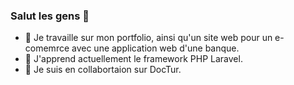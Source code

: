 ### Salut les gens 👋


- 🔭 Je travaille sur mon portfolio, ainsi qu'un site web pour un e-comemrce avec une application web d'une banque.
- 🌱 J'apprend actuellement le framework PHP Laravel.
- 👯 Je suis en collabortaion sur DocTur.
